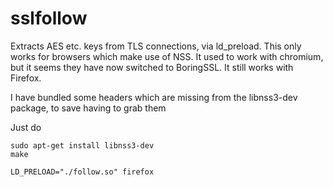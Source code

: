 # sslfollow

Extracts AES etc. keys from TLS connections, via ld_preload.  This only works for browsers which make use of 
NSS.  It used to work with chromium, but it seems they have now switched to BoringSSL.  It still works with Firefox.

I have bundled some headers which are missing from the libnss3-dev package, to save having to grab them

Just do

```
sudo apt-get install libnss3-dev 
make

LD_PRELOAD="./follow.so" firefox

```
